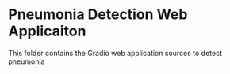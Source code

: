 # Pneumonia Detection Web Applicaiton

This folder contains the Gradio web application sources to detect pneumonia